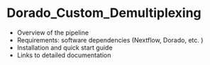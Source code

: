 # Dorado_Custom_Demultiplexing
* Overview of the pipeline
* Requirements: software dependencies (Nextflow, Dorado, etc. )
* Installation and quick start guide
* Links to detailed documentation
